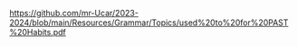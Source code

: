 


https://github.com/mr-Ucar/2023-2024/blob/main/Resources/Grammar/Topics/used%20to%20for%20PAST%20Habits.pdf
